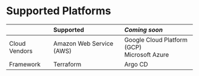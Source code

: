 # Supported Platforms





|  | Supported | _Coming soon_ |
|-|:----------|:----------|
|Cloud Vendors|Amazon Web Service (AWS)|Google Cloud Platform (GCP) </br> Microsoft Azure |
|Framework| Terraform | Argo CD |